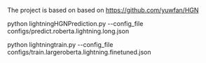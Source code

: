 The project is based on based on https://github.com/yuwfan/HGN
<!-- The project can be directly downloaded via https://github.com/xjtuwgt/lightningHotpotQA -->
<!-- which is based on https://github.com/yuwfan/HGN -->

<!-- 1. Requirements -->
<!--    a) Pytorch 1.6 + CUDA 10.2 -->
<!--    b) transformers: 3.3.1 -->
<!--    c) spacy: 2.3.2, and python -m spacy download en_core_web_lg -->
<!--    d) swifter: 1.0.7 -->
<!--    e) pytorch lightning: 1.0.8 -->
<!-- 2. Data/Preprocessed data download based on HGN (this is same as HGN: https://github.com/yuwfan/HGN) -->
<!--    a) bash scripts/download_data.sh -->
<!-- 3. For longformer-based retriever -->
<!--    a) copy model '/mnt/cephfs2/nlp/data/hotpotQA/finetuned/longformer_pytorchlighting_model.ckpt' to /data/models/finetuned/PS -->
<!-- 4. Download/get squad2/hgn based finetuned encoder -->
<!--    a) bash download_model.sh roberta --><!--  will download the data into the folder: data/models/pretrained -->
<!--       i) "ahotrod/roberta_large_squad2" -->
<!--       ii) "mfeb/albert-xxlarge-v2-squad2" -->
<!--    b) run 'python pretrainedExample' to convert all pretrained models (ahotrod, mfeb, hgn) to '.pkl' and saved at data/models/pretrained -->
<!-- 5. Get pre-processed data -->
<!--    a) run "bash jdrun.sh preprocess" --><!--  to generate hgn ranker and shuffle based hgn data -->
<!--    b) run "bash longformer_run.sh preprocess" --><!--  to generate longformer ranker and shuffle based data -->
<!-- 6. Train the models -->
<!--    a) pytorch DDP training -->
<!--       python -m torch.distributed.launch --nproc_per_node=4 jdtrain.py --config_file configs/train.largeroberta.lightning.finetuned.json -->
<!--    b) pytorch lightning based DDP training (if you familiar with pytorch-lightning) -->
<!--       python lightningtrain.py --config_file configs/train.largeroberta.lightning.json -->

<!--    Note for some hyper-parameters: -->
<!--    1) daug_type: data augmentation type: "hgn, hgn_low, hgn_reverse, hgn_low_reverse, long, long_low, -->
<!--    long_reverse, long_low_reverse" (the data generated by different rankers and pretrained encoders) -->
<!--    it is noted that i) for hotpotqa based encoder (roberta/roberta_large_hotpotqa): the tokenizer is case-sensitive; ii) for ahotrod based encoder: tokenizer is based ON LOWERCASED. -->
<!--    2) devf_type: "hgn, long" (validation over hgn ranker or long ranker) -->
<!--    3) fine_tuned_encoder: "ahotrod/roberta_large_squad2", "roberta/roberta_large_hotpotqa" --><!--  if this value is set as None, train from scratch -->


<!-- Need to run: -->
<!-- 1. Encoder == roberta/roberta_large_hotpotqa, data: long, long_reverse, hgn_reverse (hgn)/combine these data via dataugmentation/concat_data_processing.py; testing over hgn/long dev -->
<!-- 2. Encoder == ahotrod/roberta_large_squad2, data: long_low, long_reverse, hgn_low, hgn_low_reverse/combine these data via dataugmentation/concat_data_processing.py; testing over hgn/long dev -->


<!-- python -m torch.distributed.launch --nproc_per_node=4 jdattrain.py --config_file configs/train.largerobertatest.json -->
<!-- python -m torch.distributed.launch --nproc_per_node=4 jdtrain.py --config_file configs/train.largeroberta.example.json -->
<!-- python lightningtrain.py --config_file configs/train.largeroberta.lightning.json -->
<!-- python lightningtrain.py --config_file configs/train.largeroberta.lightning.finetuned.json -->
<!-- python -m torch.distributed.launch --nproc_per_node=4 train.py --config_file configs/train.albert.lightning.finetuned.json -->
<!-- ++++++++++++++++++++++++++++++++++++++++++++++++++++++++++ -->
<!-- python jdpredict.py --config_file configs/predict.roberta.long.json -->
<!-- python jdpredict.py --config_file configs/predict.roberta.hgn.json -->
<!-- python jdpredict.py --config_file configs/predict.albert.long.json -->
<!-- python jdpredict.py --config_file configs/predict.albert.hgn.json -->
<!-- python lightningraphtrain.py --config_file configs/train.largeroberta.lightning.graph.finetuned.json -->
<!-- python lightningraphtrain.py --config_file configs/train.largeroberta.lightning.graph.finetuned2.json -->
<!-- python lightningraphtrain.py --config_file configs/train.largeroberta.lightning.graph.finetuned3.json -->

python lightningHGNPrediction.py --config_file configs/predict.roberta.lightning.long.json

python lightningtrain.py --config_file configs/train.largeroberta.lightning.finetuned.json